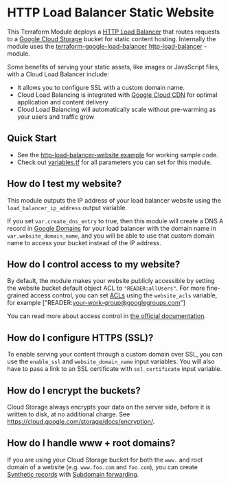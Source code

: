 # HTTP Load Balancer Static Website

This Terraform Module deploys a [HTTP Load Balancer](https://cloud.google.com/load-balancing/docs/https/) that routes requests to a [Google Cloud Storage](https://cloud.google.com/storage/) bucket for static content hosting. Internally the module uses the [terraform-google-load-balancer](https://github.com/gruntwork-io/terraform-google-load-balancer) [http-load-balancer](https://github.com/gruntwork-io/terraform-google-load-balancer/tree/master/modules/http-load-balancer) -module.

Some benefits of serving your static assets, like images or JavaScript files, with a Cloud Load Balancer include:

* It allows you to configure SSL with a custom domain name.
* Cloud Load Balancing is integrated with [Google Cloud CDN](https://cloud.google.com/cdn/) for optimal application and content delivery
* Cloud Load Balancing will automatically scale without pre-warming as your users and traffic grow



## Quick Start

* See the [http-load-balancer-website example](/examples/http-load-balancer-static-website) for working sample code.
* Check out [variables.tf](variables.tf) for all parameters you can set for this module.



## How do I test my website?

This module outputs the IP address of your load balancer website using the `load_balancer_ip_address` output variable.

If you set `var.create_dns_entry` to true, then this module will create a DNS A record in [Google Domains](https://domains.google/#/) 
for your load balancer with the domain name in `var.website_domain_name`, and you will 
be able to use that custom domain name to access your bucket instead of the IP address.




## How do I control access to my website?

By default, the module makes your website publicly accessible by setting the website bucket default object ACL to `"READER:allUsers"`. For more fine-grained access control, you can set [ACLs](https://cloud.google.com/storage/docs/access-control/lists) using the `website_acls`  variable, for example ["READER:your-work-group@googlegroups.com"]  

You can read more about access control in [the official documentation](https://cloud.google.com/storage/docs/access-control/).




## How do I configure HTTPS (SSL)?

To enable serving your content through a custom domain over SSL, you can use the `enable_ssl` and `website_domain_name` input variables. You will also have to pass a link to an SSL certificate with `ssl_certificate` input variable.  




## How do I encrypt the buckets?

Cloud Storage always encrypts your data on the server side, before it is written to disk, at no additional charge. See https://cloud.google.com/storage/docs/encryption/.



## How do I handle www + root domains?

If you are using your Cloud Storage bucket for both the `www.` and root domain of a website (e.g. `www.foo.com` and `foo.com`),
you can create [Synthetic records](https://support.google.com/domains/answer/6069273?hl=en) with [Subdomain forwarding](https://support.google.com/domains/answer/6072198).
